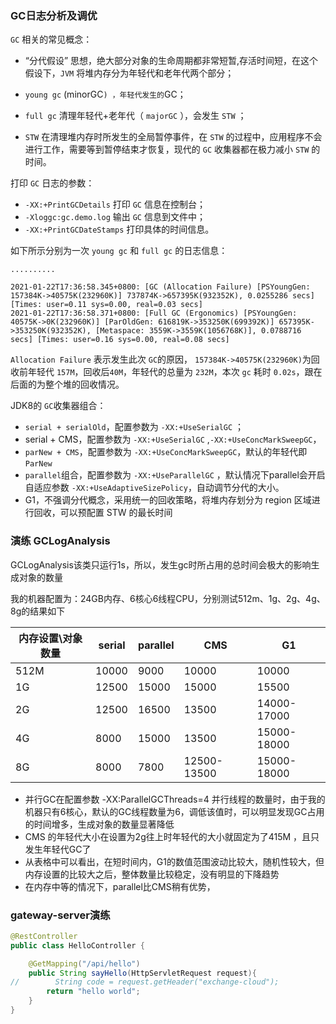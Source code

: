 ### GC日志分析及调优

`GC` 相关的常见概念：

- “分代假设” 思想，绝大部分对象的生命周期都非常短暂,存活时间短，在这个假设下，`JVM` 将堆内存分为年轻代和老年代两个部分；

- `young gc` (minorGC` ) ，年轻代发生的 `GC； 
- `full gc` 清理年轻代+老年代（ `majorGC` ），会发生 `STW` ；
- `STW` 在清理堆内存时所发生的全局暂停事件，在  `STW` 的过程中，应用程序不会进行工作，需要等到暂停结束才恢复，现代的 `GC` 收集器都在极力减小 `STW` 的时间。

打印 `GC` 日志的参数：

- `-XX:+PrintGCDetails` 打印  `GC` 信息在控制台；
- `-Xloggc:gc.demo.log` 输出 `GC` 信息到文件中；
- `-XX:+PrintGCDateStamps`  打印具体的时间信息。

如下所示分别为一次 `young gc` 和 `full gc` 的日志信息：

```
..........

2021-01-22T17:36:58.345+0800: [GC (Allocation Failure) [PSYoungGen: 157384K->40575K(232960K)] 737874K->657395K(932352K), 0.0255286 secs] [Times: user=0.11 sys=0.00, real=0.03 secs] 
2021-01-22T17:36:58.371+0800: [Full GC (Ergonomics) [PSYoungGen: 40575K->0K(232960K)] [ParOldGen: 616819K->353250K(699392K)] 657395K->353250K(932352K), [Metaspace: 3559K->3559K(1056768K)], 0.0788716 secs] [Times: user=0.16 sys=0.00, real=0.08 secs] 

```

`Allocation Failure` 表示发生此次 `GC`的原因， `157384K->40575K(232960K)`为回收前年轻代 `157M`，回收后`40M`，年轻代的总量为 `232M`，本次 `gc` 耗时 `0.02s`，跟在后面的为整个堆的回收情况。

JDK8的 `GC`收集器组合：

- `serial + serialOld`，配置参数为 `-XX:+UseSerialGC` ；
- serial + CMS，配置参数为  `-XX:+UseSerialGC` ,`-XX:+UseConcMarkSweepGC`，
- `parNew + CMS`，配置参数为 `-XX:+UseConcMarkSweepGC`，默认的年轻代即 `ParNew`
- `parallel`组合，配置参数为 `-XX:+UseParallelGC` ，默认情况下parallel会开启自适应参数 `-XX:+UseAdaptiveSizePolicy`，自动调节分代的大小。
- G1，不强调分代概念，采用统一的回收策略，将堆内存划分为 region 区域进行回收，可以预配置 STW 的最长时间

### 演练 GCLogAnalysis 

GCLogAnalysis该类只运行1s，所以，发生gc时所占用的总时间会极大的影响生成对象的数量

我的机器配置为：24GB内存、6核心6线程CPU，分别测试512m、1g、2g、4g、8g的结果如下

内存设置\对象数量 | serial | parallel | CMS | G1
---|---|---|---|---
512M | 10000 |  9000 |  10000 | 10000
1G | 12500 |  15000 |  15000 | 15500
2G | 12500 |  16500 |  13500 | 14000-17000
4G | 8000 |  15000 |  13500 | 15000-18000
8G | 8000 |  7800 |  12500-13500 | 15000-18000

- 并行GC在配置参数 -XX:ParallelGCThreads=4 并行线程的数量时，由于我的机器只有6核心，默认的GC线程数量为6，调低该值时，可以明显发现GC占用的时间增多，生成对象的数量显著降低
- CMS 的年轻代大小在设置为2g往上时年轻代的大小就固定为了415M ，且只发生年轻代GC了
- 从表格中可以看出，在短时间内，G1的数值范围波动比较大，随机性较大，但内存设置的比较大之后，整体数量比较稳定，没有明显的下降趋势
- 在内存中等的情况下，parallel比CMS稍有优势，

### gateway-server演练
```java
@RestController
public class HelloController {

    @GetMapping("/api/hello")
    public String sayHello(HttpServletRequest request){
//        String code = request.getHeader("exchange-cloud");
        return "hello world";
    }
}
```